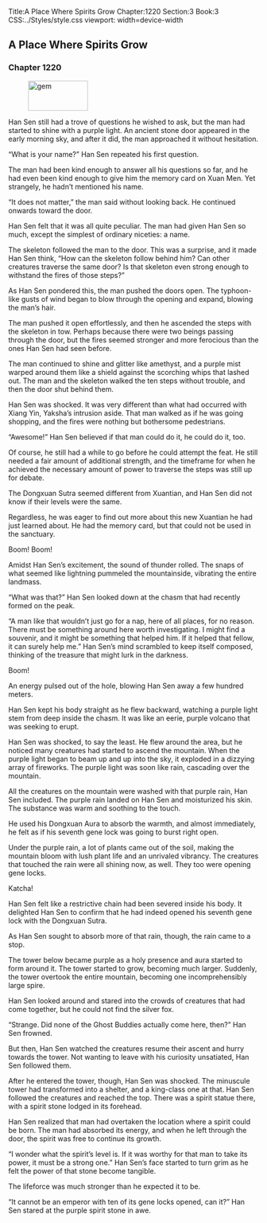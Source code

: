 Title:A Place Where Spirits Grow 
Chapter:1220 
Section:3 
Book:3 
CSS:../Styles/style.css 
viewport: width=device-width
  
## A Place Where Spirits Grow
### Chapter 1220
  
<figure>
	<img src="../Images/gem.gif" alt="gem" id="gem" width="120" height="60" />
</figure>
  

  
Han Sen still had a trove of questions he wished to ask, but the man had started to shine with a purple light. An ancient stone door appeared in the early morning sky, and after it did, the man approached it without hesitation.

“What is your name?” Han Sen repeated his first question.

The man had been kind enough to answer all his questions so far, and he had even been kind enough to give him the memory card on Xuan Men. Yet strangely, he hadn’t mentioned his name.

“It does not matter,” the man said without looking back. He continued onwards toward the door.

Han Sen felt that it was all quite peculiar. The man had given Han Sen so much, except the simplest of ordinary niceties: a name.

The skeleton followed the man to the door. This was a surprise, and it made Han Sen think, “How can the skeleton follow behind him? Can other creatures traverse the same door? Is that skeleton even strong enough to withstand the fires of those steps?”

As Han Sen pondered this, the man pushed the doors open. The typhoon-like gusts of wind began to blow through the opening and expand, blowing the man’s hair.

The man pushed it open effortlessly, and then he ascended the steps with the skeleton in tow. Perhaps because there were two beings passing through the door, but the fires seemed stronger and more ferocious than the ones Han Sen had seen before.

The man continued to shine and glitter like amethyst, and a purple mist warped around them like a shield against the scorching whips that lashed out. The man and the skeleton walked the ten steps without trouble, and then the door shut behind them.

Han Sen was shocked. It was very different than what had occurred with Xiang Yin, Yaksha’s intrusion aside. That man walked as if he was going shopping, and the fires were nothing but bothersome pedestrians.

“Awesome!” Han Sen believed if that man could do it, he could do it, too.

Of course, he still had a while to go before he could attempt the feat. He still needed a fair amount of additional strength, and the timeframe for when he achieved the necessary amount of power to traverse the steps was still up for debate.

The Dongxuan Sutra seemed different from Xuantian, and Han Sen did not know if their levels were the same.

Regardless, he was eager to find out more about this new Xuantian he had just learned about. He had the memory card, but that could not be used in the sanctuary.

Boom! Boom!

Amidst Han Sen’s excitement, the sound of thunder rolled. The snaps of what seemed like lightning pummeled the mountainside, vibrating the entire landmass.

“What was that?” Han Sen looked down at the chasm that had recently formed on the peak.

“A man like that wouldn’t just go for a nap, here of all places, for no reason. There must be something around here worth investigating. I might find a souvenir, and it might be something that helped him. If it helped that fellow, it can surely help me.” Han Sen’s mind scrambled to keep itself composed, thinking of the treasure that might lurk in the darkness.

Boom!

An energy pulsed out of the hole, blowing Han Sen away a few hundred meters.

Han Sen kept his body straight as he flew backward, watching a purple light stem from deep inside the chasm. It was like an eerie, purple volcano that was seeking to erupt.

Han Sen was shocked, to say the least. He flew around the area, but he noticed many creatures had started to ascend the mountain. When the purple light began to beam up and up into the sky, it exploded in a dizzying array of fireworks. The purple light was soon like rain, cascading over the mountain.

All the creatures on the mountain were washed with that purple rain, Han Sen included. The purple rain landed on Han Sen and moisturized his skin. The substance was warm and soothing to the touch.

He used his Dongxuan Aura to absorb the warmth, and almost immediately, he felt as if his seventh gene lock was going to burst right open.

Under the purple rain, a lot of plants came out of the soil, making the mountain bloom with lush plant life and an unrivaled vibrancy. The creatures that touched the rain were all shining now, as well. They too were opening gene locks.

Katcha!

Han Sen felt like a restrictive chain had been severed inside his body. It delighted Han Sen to confirm that he had indeed opened his seventh gene lock with the Dongxuan Sutra.

As Han Sen sought to absorb more of that rain, though, the rain came to a stop.

The tower below became purple as a holy presence and aura started to form around it. The tower started to grow, becoming much larger. Suddenly, the tower overtook the entire mountain, becoming one incomprehensibly large spire.

Han Sen looked around and stared into the crowds of creatures that had come together, but he could not find the silver fox.

“Strange. Did none of the Ghost Buddies actually come here, then?” Han Sen frowned.

But then, Han Sen watched the creatures resume their ascent and hurry towards the tower. Not wanting to leave with his curiosity unsatiated, Han Sen followed them.

After he entered the tower, though, Han Sen was shocked. The minuscule tower had transformed into a shelter, and a king-class one at that. Han Sen followed the creatures and reached the top. There was a spirit statue there, with a spirit stone lodged in its forehead.

Han Sen realized that man had overtaken the location where a spirit could be born. The man had absorbed its energy, and when he left through the door, the spirit was free to continue its growth.

“I wonder what the spirit’s level is. If it was worthy for that man to take its power, it must be a strong one.” Han Sen’s face started to turn grim as he felt the power of that stone become tangible.

The lifeforce was much stronger than he expected it to be.

“It cannot be an emperor with ten of its gene locks opened, can it?” Han Sen stared at the purple spirit stone in awe.
